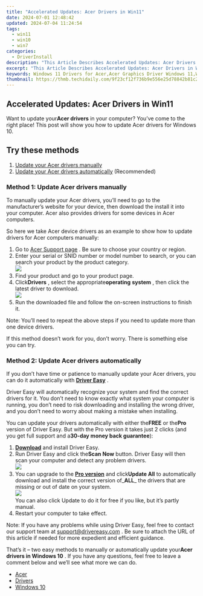 ```yaml
---
title: "Accelerated Updates: Acer Drivers in Win11"
date: 2024-07-01 12:48:42
updated: 2024-07-04 11:24:54
tags:
  - win11
  - win10
  - win7
categories:
  - DriverInstall
description: "This Article Describes Accelerated Updates: Acer Drivers in Win11"
excerpt: "This Article Describes Accelerated Updates: Acer Drivers in Win11"
keywords: Windows 11 Drivers for Acer,Acer Graphics Driver Windows 11,Win11 Acer Driver Updates,Windows 11 Compatibility Acer Drivers,Acer Win11 Driver Support,Accelerated Acer Win11 Driver Updates,Latest Acer Drivers Win11
thumbnail: https://thmb.techidaily.com/9f23cf12f736b9e556e25d78842b81c2a897e31ac3cc784dccd607926f3ba0ca.jpg
---
```


## Accelerated Updates: Acer Drivers in Win11

 Want to update your**Acer drivers** in your computer? You’ve come to the right place! This post will show you how to update Acer drivers for Windows 10.

## Try these methods

1. [Update your Acer drivers manually](#F1)
2. [Update your Acer drivers automatically](#F2) (Recommended)

### Method 1: Update Acer drivers manually

 To manually update your Acer drivers, you’ll need to go to the manufacturer’s website for your device, then download the install it into your computer. Acer also provides drivers for some devices in Acer computers.

 So here we take Acer device drivers as an example to show how to update drivers for Acer computers manually:

1. Go to [Acer Support page](https://www.acer.com/ac/en/US/content/support) . Be sure to choose your country or region.
2. Enter your serial or SNID number or model number to search, or you can search your product by the product category.  
![](https://images.drivereasy.com/wp-content/uploads/2018/12/img_5c04f1fb955ce.jpg)
3. Find your product and go to your product page.
4. Click**Drivers** , select the appropriate**operating** **system** , then click the latest driver to download.  
![](https://images.drivereasy.com/wp-content/uploads/2018/12/img_5c04f23137940.jpg)
5. Run the downloaded file and follow the on-screen instructions to finish it.

 Note: You’ll need to repeat the above steps if you need to update more than one device drivers.

 If this method doesn’t work for you, don’t worry. There is something else you can try.

### Method 2: Update Acer drivers automatically

 If you don’t have time or patience to manually update your Acer drivers, you can do it automatically with **[Driver Easy](https://tools.techidaily.com/drivereasy/download/)**  .

 Driver Easy will automatically recognize your system and find the correct drivers for it. You don’t need to know exactly what system your computer is running, you don’t need to risk downloading and installing the wrong driver, and you don’t need to worry about making a mistake when installing.

 You can update your drivers automatically with either the**FREE** or the**Pro** version of Driver Easy. But with the Pro version it takes just 2 clicks (and you get full support and a**30-day money back guarantee**):

1. **[Download](https://tools.techidaily.com/drivereasy/download/)**  and install Driver Easy.
2. Run Driver Easy and click the**Scan Now** button. Driver Easy will then scan your computer and detect any problem drivers.  
![](https://images.drivereasy.com/wp-content/uploads/2018/12/img_5c04f28ddca6e.jpg)
3. You can upgrade to the **[Pro version](https://tools.techidaily.com/drivereasy/download/)**  and click**Update All** to automatically download and install the correct version of_**ALL**_ the drivers that are missing or out of date on your system.  
![](https://images.drivereasy.com/wp-content/uploads/2018/12/img_5c04f2a1dedc7.jpg)  
 You can also click Update to do it for free if you like, but it’s partly manual.
4. Restart your computer to take effect.

 Note: If you have any problems while using Driver Easy, feel free to contact our support team at [support@drivereasy.com](mailto:support@drivereasy.com) . Be sure to attach the URL of this article if needed for more expedient and efficient guidance.

 That’s it – two easy methods to manually or automatically update your**Acer drivers in Windows 10** . If you have any questions, feel free to leave a comment below and we’ll see what more we can do.

* [Acer](https://tools.techidaily.com/drivereasy/download/)
* [Drivers](https://tools.techidaily.com/drivereasy/download/)
* [Windows 10](https://tools.techidaily.com/drivereasy/download/)

<ins class="adsbygoogle"
     style="display:block"
     data-ad-format="autorelaxed"
     data-ad-client="ca-pub-7571918770474297"
     data-ad-slot="1223367746"></ins>



<ins class="adsbygoogle"
     style="display:block"
     data-ad-client="ca-pub-7571918770474297"
     data-ad-slot="8358498916"
     data-ad-format="auto"
     data-full-width-responsive="true"></ins>
